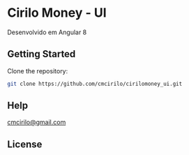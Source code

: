 # Cirilo Money - UI

Desenvolvido em Angular 8

## Getting Started

Clone the repository:

```sh
git clone https://github.com/cmcirilo/cirilomoney_ui.git
```

## Help

cmcirilo@gmail.com

## License

